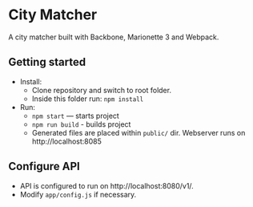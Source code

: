 # City Matcher

A city matcher built with Backbone, Marionette 3 and Webpack.

## Getting started

* Install:
    * Clone repository and switch to root folder.
    * Inside this folder run: `npm install`
* Run:
    * `npm start` — starts project
    * `npm run build` - builds project
    * Generated files are placed within `public/` dir. Webserver runs on http://localhost:8085

## Configure API
* API is configured to run on http://localhost:8080/v1/.
* Modify `app/config.js` if necessary.
